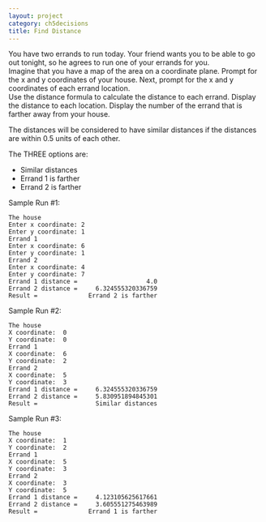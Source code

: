 ```yaml
---
layout: project
category: ch5decisions
title: Find Distance
---
```

You have two errands to run today. Your friend wants you to be able to go out tonight, so he agrees to run one of your errands for you.  
Imagine that you have a map of the area on a coordinate plane. Prompt for the x and y coordinates of your house. Next, prompt for the x and y coordinates of each errand location.  
Use the distance formula to calculate the distance to each errand. Display the distance to each location.
Display the number of the errand that is farther away from your house.

The distances will be considered to have similar distances if the distances are within 0.5 units of each other.

The THREE options are:

  - Similar distances
  - Errand 1 is farther
  - Errand 2 is farther


Sample Run #1:
```
The house
Enter x coordinate: 2
Enter y coordinate: 1
Errand 1
Enter x coordinate: 6
Enter y coordinate: 1
Errand 2
Enter x coordinate: 4
Enter y coordinate: 7
Errand 1 distance =                   4.0
Errand 2 distance =     6.324555320336759
Result =              Errand 2 is farther
```
Sample Run #2:
```
The house
X coordinate:  0
Y coordinate:  0
Errand 1
X coordinate:  6
Y coordinate:  2
Errand 2
X coordinate:  5
Y coordinate:  3
Errand 1 distance =     6.324555320336759
Errand 2 distance =     5.830951894845301
Result =                Similar distances
```
Sample Run #3:
```
The house
X coordinate:  1
Y coordinate:  2
Errand 1
X coordinate:  5
Y coordinate:  3
Errand 2
X coordinate:  3
Y coordinate:  5
Errand 1 distance =     4.123105625617661
Errand 2 distance =     3.605551275463989
Result =              Errand 1 is farther
```
